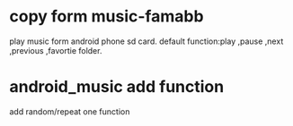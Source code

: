 # copy form music-famabb
  play music form android phone sd card.
  default function:play ,pause ,next ,previous ,favortie folder.
  
# android_music add function
  add random/repeat one function
  
